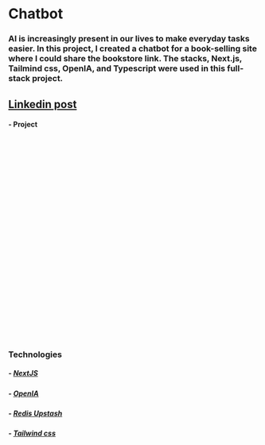 # Chatbot

### AI is increasingly present in our lives to make everyday tasks easier. In this project, I created a chatbot for a book-selling site where I could share the bookstore link. The stacks, Next.js, Tailmind css, OpenIA, and Typescript were used in this full-stack project.

## [Linkedin post](https://www.linkedin.com/feed/update/urn:li:activity:7063238558278402048/)

#### - Project

<div alignItem="end" justfyContent="spaceBetween"> 
  <img width=0" height="400" src="/public/project.gif">
 </div>
                                                      
### Technologies

##### - [NextJS](https://nextjs.org/)
##### - [OpenIA](https://openai.com/)
##### - [Redis Upstash](https://upstash.com/)
##### - [Tailwind css](https://tailwindui.com/)
                                                      
                                                      
